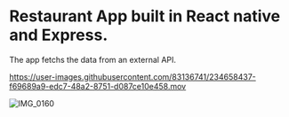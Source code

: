 # Restaurant App built in React native and Express.

The app fetchs the data from an external API.



https://user-images.githubusercontent.com/83136741/234658437-f69689a9-edc7-48a2-8751-d087ce10e458.mov



![IMG_0160](https://user-images.githubusercontent.com/83136741/235789360-9fa834b6-503a-4769-bfb2-9b056817f48a.PNG)
